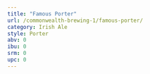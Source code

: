 ```yaml
---
title: "Famous Porter"
url: /commonwealth-brewing-1/famous-porter/
category: Irish Ale
style: Porter
abv: 0
ibu: 0
srm: 0
upc: 0
---
```


